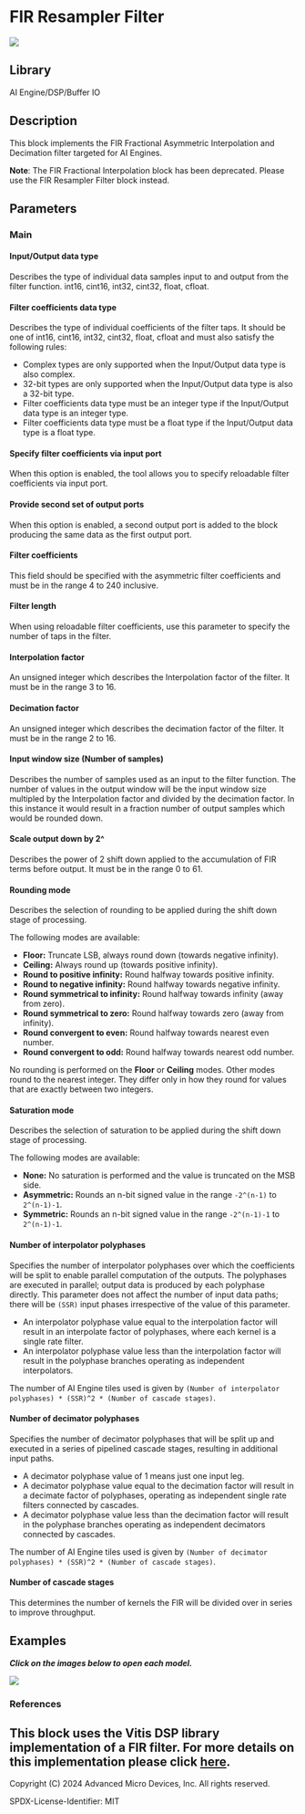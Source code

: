# FIR Resampler Filter

  
![](./Images/block.png)  

## Library

AI Engine/DSP/Buffer IO

## Description

This block implements the FIR Fractional Asymmetric Interpolation and
Decimation filter targeted for AI Engines.

**Note**: The FIR Fractional Interpolation block has been deprecated. Please
use the FIR Resampler Filter block instead.

## Parameters

### Main  
#### Input/Output data type  
Describes the type of individual data samples input to and output from
the filter function. int16, cint16, int32, cint32, float, cfloat.

#### Filter coefficients data type  
Describes the type of individual coefficients of the filter taps. It
should be one of int16, cint16, int32, cint32, float, cfloat and must
also satisfy the following rules:

  - Complex types are only supported when the Input/Output data type is
  also complex.
  - 32-bit types are only supported when the Input/Output data type is
  also a 32-bit type.
  - Filter coefficients data type must be an integer type if the
  Input/Output data type is an integer type.
  - Filter coefficients data type must be a float type if the Input/Output
  data type is a float type.

#### Specify filter coefficients via input port  
When this option is enabled, the tool allows you to specify reloadable
filter coefficients via input port.

#### Provide second set of output ports
When this option is enabled, a second output port is added to the block producing the same data as the first output port.

#### Filter coefficients  
This field should be specified with the asymmetric filter coefficients
and must be in the range 4 to 240 inclusive.

#### Filter length
When using reloadable filter coefficients, use this parameter to specify the number of taps in the filter.

#### Interpolation factor  
An unsigned integer which describes the Interpolation factor of the
filter. It must be in the range 3 to 16.

#### Decimation factor  
An unsigned integer which describes the decimation factor of the filter.
It must be in the range 2 to 16.

#### Input window size (Number of samples)  
Describes the number of samples used as an input to the filter function.
The number of values in the output window will be the input window size
multipled by the Interpolation factor and divided by the decimation
factor. In this instance it would result in a fraction number of output
samples which would be rounded down.

#### Scale output down by 2^  
Describes the power of 2 shift down applied to the accumulation of FIR
terms before output. It must be in the range 0 to 61.

#### Rounding mode

Describes the selection of rounding to be applied during the shift down stage of processing.

The following modes are available:
* **Floor:** Truncate LSB, always round down (towards negative infinity).
* **Ceiling:** Always round up (towards positive infinity).
* **Round to positive infinity:** Round halfway towards positive infinity.
* **Round to negative infinity:** Round halfway towards negative infinity.
* **Round symmetrical to infinity:** Round halfway towards infinity (away from zero).
* **Round symmetrical to zero:** Round halfway towards zero (away from infinity).
* **Round convergent to even:** Round halfway towards nearest even number.
* **Round convergent to odd:** Round halfway towards nearest odd number.

No rounding is performed on the **Floor** or **Ceiling** modes. Other modes round to the nearest integer. They differ only in how they round for values that are exactly between two integers.

#### Saturation mode

Describes the selection of saturation to be applied during the shift down stage of processing.

The following modes are available:
* **None:** No saturation is performed and the value is truncated on the MSB side.
* **Asymmetric:** Rounds an n-bit signed value in the range `-2^(n-1)` to `2^(n-1)-1`.
* **Symmetric:** Rounds an n-bit signed value in the range `-2^(n-1)-1` to `2^(n-1)-1`.

#### Number of interpolator polyphases

Specifies the number of interpolator polyphases over which the coefficients will be split to enable parallel computation of the outputs. The polyphases are executed in parallel; output data is produced by each polyphase directly. This parameter does not affect the number of input data paths; there will be `(SSR)` input phases irrespective of the value of this parameter.

* An interpolator polyphase value equal to the interpolation factor will result in an interpolate factor of polyphases, where each kernel is a single rate filter.
* An interpolator polyphase value less than the interpolation factor will result in the polyphase branches operating as independent interpolators.

The number of AI Engine tiles used is given by `(Number of interpolator polyphases) * (SSR)^2 * (Number of cascade stages)`.

#### Number of decimator polyphases

Specifies the number of decimator polyphases that will be split up and executed in a series of pipelined cascade stages, resulting in additional input paths.

* A decimator polyphase value of 1 means just one input leg.
* A decimator polyphase value equal to the decimation factor will result in a decimate factor of polyphases, operating as independent single rate filters connected by cascades.
* A decimator polyphase value less than the decimation factor will result in the polyphase branches operating as independent decimators connected by cascades.

The number of AI Engine tiles used is given by `(Number of decimator polyphases) * (SSR)^2 * (Number of cascade stages)`.

#### Number of cascade stages  
This determines the number of kernels the FIR will be divided over in series to improve throughput.

## Examples

***Click on the images below to open each model.***

[![](./Images/Resampler_Ex1.png)](https://github.com/Xilinx/Vitis_Model_Composer/tree/2024.2/Examples/Block_Help/AIE/FIR_Resampler_Ex1)

### References
This block uses the Vitis DSP library implementation of a FIR filter. For more details on this implementation please click [here](https://docs.xilinx.com/r/en-US/Vitis_Libraries/dsp/user_guide/L2/func-fir-filtersAIE.html).
--------------
Copyright (C) 2024 Advanced Micro Devices, Inc.
All rights reserved.

SPDX-License-Identifier: MIT
